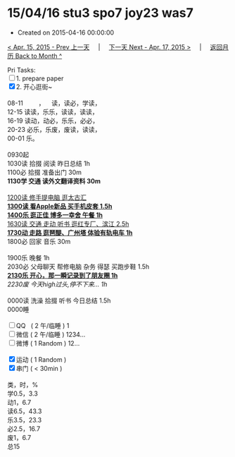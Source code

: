 # 15/04/16 stu3 spo7 joy23 was7

- Created on 2015-04-16 00:00:00

[< Apr. 15, 2015 - Prev 上一天](_archived/lifelogs/2015/04/d15.md) &nbsp; &nbsp; | &nbsp; &nbsp; [下一天 Next - Apr. 17, 2015 >](_archived/lifelogs/2015/04/d17.md) &nbsp; &nbsp; |  &nbsp; &nbsp; [返回月历 Back to Month ^](_archived/lifelogs/2015/04/index.md)
<br/><div>Pri Tasks:<br/><input type="checkbox" />1. prepare paper</div><div><input type="checkbox" checked="true" />2. 开心逛街~<br/></div><div><div><br/></div>08-11         ，    读，读必，学读，<br/>12-15 读读，乐乐，读读，读读，</div><div>16-19 读动，动必，乐乐，必必，<br/>20-23 必乐，乐废，废读，读读，</div><div>00-01 乐。<br/><div><br/></div>0930起<br/>1030读 拾掇 阅读 昨日总结 1h</div><div>1100必 拾掇 准备出门 30m</div><div><b>1130学 交通 读外文翻译资料 30m</b></div><div><br/></div><div><u>1200读 修手提电脑 逛太古汇</u></div><div><u><b>1300读 看Apple新品 买手机皮套 1.5h</b><br/></u><u><b>1400乐 逛正佳 博多一幸舍 午餐 1h</b></u></div><div><u>1630读 交通 走动 听书 逛红专厂、滨江 2.5h</u></div><div><u><b>1730动 走路 逛琶醍、广州塔 体验有轨电车 1h</b></u></div><div>1800必 回家 音乐 30m</div><div><br/></div><div>1900乐 晚餐 1h</div><div>2030必 父母聊天 帮修电脑 杂务 得瑟 买跑步鞋 1.5h</div><div><b><u>2130乐<i> </i>开心，那一瞬记录到了朋友圈 1h</u></b></div><div><i>2230废 今天high过头,停不下来… 1h</i></div><div><br/></div><div>0000读 洗澡 拾掇 听书 今日总结 1.5h</div><div>0000睡</div><div><br/></div><div><input type="checkbox" />QQ   ( 2 午/临睡 ) 1<br/><input type="checkbox" />微信 ( 2 午/临睡 ) 1234…</div><div><input type="checkbox" />微博 ( 1 Random ) 12…</div><div><br/></div><div><input type="checkbox" checked="true" />运动 ( 1 Random ) </div><div><input type="checkbox" checked="true" />串门 ( < 30min ) </div><div><div><br/></div>类，时，%<br/>学0.5，3.3<br/>动1，6.7<br/>读6.5，43.3<br/>乐3.5，23.3<br/>必2.5，16.7<br/>废1，6.7<br/>总15</div>
